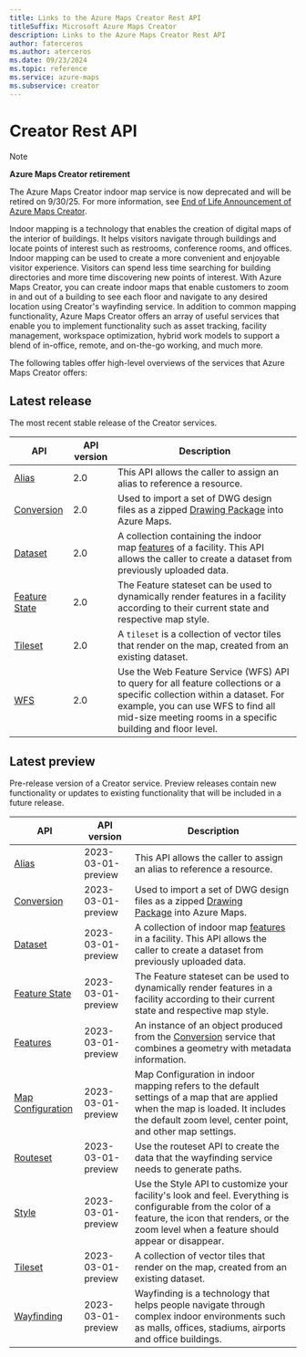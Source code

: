 ```yaml
---
title: Links to the Azure Maps Creator Rest API
titleSuffix: Microsoft Azure Maps Creator
description: Links to the Azure Maps Creator Rest API
author: faterceros
ms.author: aterceros
ms.date: 09/23/2024
ms.topic: reference
ms.service: azure-maps
ms.subservice: creator
---
```


# Creator Rest API

> [!NOTE]
>
> **Azure Maps Creator retirement**
>
> The Azure Maps Creator indoor map service is now deprecated and will be retired on 9/30/25. For more information, see [End of Life Announcement of Azure Maps Creator](https://aka.ms/AzureMapsCreatorDeprecation).

Indoor mapping is a technology that enables the creation of digital maps of the interior of buildings. It helps visitors navigate through buildings and locate points of interest such as restrooms, conference rooms, and offices. Indoor mapping can be used to create a more convenient and enjoyable visitor experience. Visitors can spend less time searching for building directories and more time discovering new points of interest. With Azure Maps Creator, you can create indoor maps that enable customers to zoom in and out of a building to see each floor and navigate to any desired location using Creator's wayfinding service. In addition to common mapping functionality, Azure Maps Creator offers an array of useful services that enable you to implement functionality such as asset tracking, facility management, workspace optimization, hybrid work models to support a blend of in-office, remote, and on-the-go working, and much more.

The following tables offer high-level overviews of the services that Azure Maps Creator offers:

## Latest release

The most recent stable release of the Creator services.

| API | API version | Description |
|-----|-------------|-------------|
| [Alias] | 2.0 | This API allows the caller to assign an alias to reference a resource. |
| [Conversion] | 2.0 | Used to import a set of DWG design files as a zipped [Drawing Package](https://aka.ms/am-drawing-package) into Azure Maps.|
| [Dataset] | 2.0 | A collection containing the indoor map [features](/azure/azure-maps/glossary#feature) of a facility. This API allows the caller to create a dataset from previously uploaded data. |
| [Feature State] | 2.0 | The Feature stateset can be used to dynamically render features in a facility according to their current state and respective map style. |
| [Tileset] | 2.0 | A `tileset` is a collection of vector tiles that render on the map, created from an existing dataset. |
| [WFS] | 2.0 | Use the Web Feature Service (WFS) API to query for all feature collections or a specific collection within a dataset. For example, you can use WFS to find all mid-size meeting rooms in a specific building and floor level. |

## Latest preview

Pre-release version of a Creator service. Preview releases contain new functionality or updates to existing functionality that will be included in a future release.

| API | API version | Description |
|-----|-------------|-------------|
| [Alias][Alias-preview] | 2023-03-01-preview | This API allows the caller to assign an alias to reference a resource. |
| [Conversion][Conversion-preview] | 2023-03-01-preview | Used to import a set of DWG design files as a zipped [Drawing Package](https://aka.ms/am-drawing-package) into Azure Maps.|
| [Dataset][Dataset-preview] | 2023-03-01-preview | A collection of indoor map [features](/azure/azure-maps/glossary#feature) in a facility. This API allows the caller to create a dataset from previously uploaded data. |
| [Feature State][Feature State-preview] | 2023-03-01-preview | The Feature stateset can be used to dynamically render features in a facility according to their current state and respective map style. |
| [Features] | 2023-03-01-preview | An instance of an object produced from the [Conversion][Conversion-preview] service that combines a geometry with metadata information. |
| [Map Configuration] | 2023-03-01-preview | Map Configuration in indoor mapping refers to the default settings of a map that are applied when the map is loaded. It includes the default zoom level, center point, and other map settings. |
| [Routeset] | 2023-03-01-preview | Use the routeset API to create the data that the wayfinding service needs to generate paths. |
| [Style] | 2023-03-01-preview | Use the Style API to customize your facility's look and feel. Everything is configurable from the color of a feature, the icon that renders, or the zoom level when a feature should appear or disappear. |
| [Tileset][Tileset-preview] | 2023-03-01-preview | A collection of vector tiles that render on the map, created from an existing dataset. |
| [Wayfinding] | 2023-03-01-preview | Wayfinding is a technology that helps people navigate through complex indoor environments such as malls, offices, stadiums, airports and office buildings. |

<!--- v2 is the latest stable release of each Creator service --->

[Alias]: /rest/api/maps-creator/alias
[Conversion]: /rest/api/maps-creator/conversion
[Dataset]: /rest/api/maps-creator/dataset
[Feature State]: /rest/api/maps-creator/feature-state
[Tileset]: /rest/api/maps-creator/tileset
[WFS]: /rest/api/maps-creator/wfs

<!---  2023-03-01-preview  is the latest preview release of each Creator service  ---->

[Alias-preview]: /rest/api/maps-creator/alias?view=rest-maps-creator-2023-03-01-preview
[Conversion-preview]: /rest/api/maps-creator/conversion?view=rest-maps-creator-2023-03-01-preview
[Dataset-preview]: /rest/api/maps-creator/dataset?view=rest-maps-creator-2023-03-01-preview
[Feature State-preview]: /rest/api/maps-creator/feature-state?view=rest-maps-creator-2023-03-01-preview
[Features]: /rest/api/maps-creator/features?view=rest-maps-creator-2023-03-01-preview
[Map configuration]: /rest/api/maps-creator/map-configuration?view=rest-maps-creator-2023-03-01-preview
[Routeset]: /rest/api/maps-creator/routeset?view=rest-maps-creator-2023-03-01-preview
[Style]: /rest/api/maps-creator/style?view=rest-maps-creator-2023-03-01-preview
[Tileset-preview]: /rest/api/maps-creator/tileset?view=rest-maps-creator-2023-03-01-preview
[Wayfinding]: /rest/api/maps-creator/wayfinding?view=rest-maps-creator-2023-03-01-preview